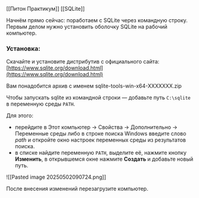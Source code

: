 
[[Питон Практикум]]
[[SQLite]]

Начнём прямо сейчас: поработаем с SQLite через командную строку. Первым делом нужно установить оболочку SQLite на рабочий компьютер.

### Установка:

Скачайте и установите дистрибутив с официального сайта: [https://www.sqlite.org/download.html](https://www.sqlite.org/download.html)

Вам понадобится архив с именем sqlite-tools-win-x64-XXXXXXX.zip

Чтобы запускать sqlite из командной строки — добавьте путь `C:\sqlite` в переменную среды `PATH`.

Для этого:

- перейдите в Этот компьютер → Свойства → Дополнительно → Переменные среды либо в строке поиска Windows введите слово _path_ и откройте окно настроек переменных среды из результатов поиска.
- в списке найдите переменную `PATH`, выделите её, нажмите кнопку **Изменить**, в открывшемся окне нажмите **Создать** и добавьте новый путь.

![[Pasted image 20250502090724.png]]


После внесения изменений перезагрузите компьютер.


